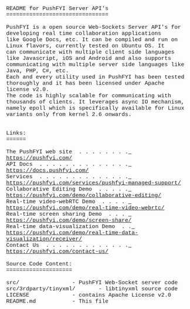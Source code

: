 

<pre style='font-family: "SFMono-Regular",Consolas,"Liberation Mono",Menlo,Courier,monospace; font-size: 15px;
    white-space: pre-wrap;' >
README for PushFYI Server API's
===============================

PushFYI is a open source Web-Sockets Server API's for developing real time collaboration applications 
like Google Docs, etc. It can be compiled and run on Linux flavors, currently tested on Ubuntu OS. It 
can communicate with multiple client side languages like Javascript, iOS and Android and also supports
communicating with multiple server side languages like Java, PHP, C#, etc.
Each and every utility used in PushFYI has been tested thoroughly and it has been licensed under Apache
license v2.0. 
The code is highly scalable for communicating with thousands of clients. It leverages async IO mechanism,
namely epoll which is specifically available for Linux variants only from kernel 2.6 onwards.


Links:
======

The PushFYI web site  . . . . . . . .<a href="https://pushfyi.com/" rel="nofollow"> https://pushfyi.com/</a>
API Docs  . . . . . . . . . . . . . .<a href="https://docs.pushfyi.com/" rel="nofollow"> https://docs.pushfyi.com/</a>
Services  . . . . . . . . . . . . . .<a href="https://pushfyi.com/services/pushfyi-managed-support/" rel="nofollow"> https://pushfyi.com/services/pushfyi-managed-support/</a>
Collaborative Editing Demo  . . . . .<a href="https://pushfyi.com/demo/collaborative-editing/" rel="nofollow"> https://pushfyi.com/demo/collaborative-editing/</a>
Real-time video-webRTC Demo  . . . . <a href="https://pushfyi.com/demo/real-time-video-webrtc/" rel="nofollow"> https://pushfyi.com/demo/real-time-video-webrtc/</a>
Real-time screen sharing Demo  . . . <a href="https://pushfyi.com/demo/screen-share/" rel="nofollow"> https://pushfyi.com/demo/screen-share/</a>
Real-time data-visualization Demo  . .<a href="https://pushfyi.com/demo/real-time-data-visualization/receiver/" rel="nofollow"> https://pushfyi.com/demo/real-time-data-visualization/receiver/</a>
Contact Us  . . . . . . . . . . . . .<a href="https://pushfyi.com/contact-us/" rel="nofollow"> https://pushfyi.com/contact-us/</a>

Source Code Content: 
====================

src/ 			 	- PushFYI Web-Socket server code
src/3rdparty/tinyxml/		- libtinyxml source code 
LICENSE				- contains Apache License v2.0
README.md			- This file
</pre>
